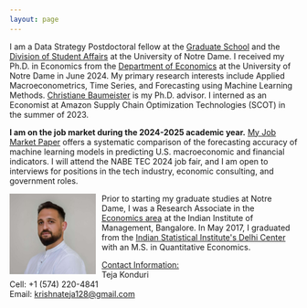 ```yaml
---
layout: page
---
```

I am a Data Strategy Postdoctoral fellow at the [Graduate School](https://graduateschool.nd.edu/) and the [Division of Student Affairs](https://studentaffairs.nd.edu) at the University of Notre Dame. I received my Ph.D. in Economics from the [Department of Economics](https://economics.nd.edu) at the University of Notre Dame in June 2024. My primary research interests include Applied Macroeconometrics, Time Series, and Forecasting using Machine Learning Methods. [Christiane Baumeister](https://sites.google.com/site/cjsbaumeister/home) is my Ph.D. advisor. I interned as an Economist at Amazon Supply Chain Optimization Technologies (SCOT) in the summer of 2023.

**I am on the job market during the 2024-2025 academic year.** [My Job Market Paper](/uploads/Konduri_JMP.pdf) offers a systematic comparison of the forecasting accuracy of machine learning models in predicting U.S. macroeconomic and financial indicators. I will attend the NABE TEC 2024 job fair, and I am open to interviews for positions in the tech industry, economic consulting, and government roles.

<img src="/uploads/irakli_3.jpg" width="30%" height="30%" align="left" style="margin-right: 10px;">

Prior to starting my graduate studies at Notre Dame, I was a Research Associate in the [Economics area](https://www.iimb.ac.in/economics-area) at the Indian Institute of Management, Bangalore. In May 2017, I graduated from the [Indian Statistical Institute's Delhi Center](https://www.isid.ac.in/epu/) with an M.S. in Quantitative Economics.

<ins>Contact Information:</ins><br>
Teja Konduri<br>
Cell: +1 (574) 220-4841<br>
Email: krishnateja128@gmail.com<br>
